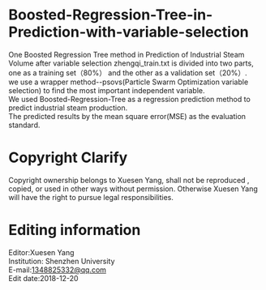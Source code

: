 # Boosted-Regression-Tree-in-Prediction-with-variable-selection
One Boosted Regression Tree method in  Prediction of Industrial Steam Volume after variable selection 
zhengqi_train.txt is divided into two parts, one as a training set（80%） and the other as a validation set（20%）.   
we use a wrapper method--psovs(Particle Swarm Optimization variable selection) to find the most important independent variable.   
We used Boosted-Regression-Tree as a regression prediction method to predict industrial steam production.   
The predicted results by the mean square error(MSE) as the evaluation standard.   

# Copyright Clarify    
Copyright ownership belongs to Xuesen Yang, shall not be reproduced , copied, or used in other ways without permission. Otherwise Xuesen Yang will have the right to pursue legal responsibilities.    
# Editing information      
Editor:Xuesen Yang              
Institution: Shenzhen University             
E-mail:1348825332@qq.com            
Edit date:2018-12-20      
